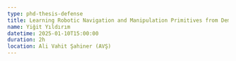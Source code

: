 ```yaml
---
type: phd-thesis-defense
title: Learning Robotic Navigation and Manipulation Primitives from Demonstration
name: Yiğit Yıldırım
datetime: 2025-01-10T15:00:00
duration: 2h
location: Ali Vahit Şahiner (AVŞ)
---
```

